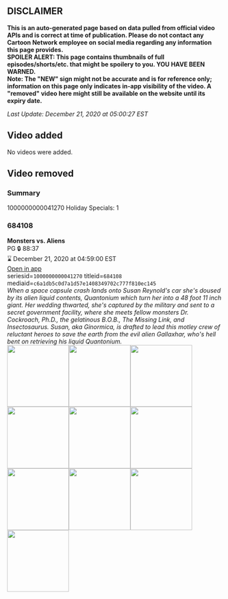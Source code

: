 ## DISCLAIMER
**This is an auto-generated page based on data pulled from official video APIs and is correct at time of publication. Please do not contact any Cartoon Network employee on social media regarding any information this page provides.**  
**SPOILER ALERT: This page contains thumbnails of full episodes/shorts/etc. that might be spoilery to you. YOU HAVE BEEN WARNED.**  
**Note: The "NEW" sign might not be accurate and is for reference only; information on this page only indicates in-app visibility of the video. A "removed" video here might still be available on the website until its expiry date.**  

_Last Update: December 21, 2020 at 05:00:27 EST_
## Video added
No videos were added.  
## Video removed
### Summary
1000000000041270 Holiday Specials: 1  
### 684108
**Monsters vs. Aliens**  
PG 🔒 88:37  
⌛ December 21, 2020 at 04:59:00 EST  
[Open in app](https://tinyurl.com/y5tp8uvo)  
seriesid=`1000000000041270` titleid=`684108` mediaid=`c6a1db5c0d7a1d57e1408349702c777f810ec145`  
_When a space capsule crash lands onto Susan Reynold's car she's doused by its alien liquid contents, Quantonium which turn her into a 48 foot 11 inch giant. Her wedding thwarted, she's captured by the military and sent to a secret government facility, where she meets fellow monsters Dr. Cockroach, Ph.D., the gelatinous B.O.B., The Missing Link, and Insectosaurus.  Susan, aka Ginormica, is drafted to lead this motley crew of reluctant heroes to save the earth from the evil alien Gallaxhar, who's hell bent on retrieving his liquid Quantonium._  
<a href="https://s3.amazonaws.com/cartoonorchestrator/684108_001_1280x720.jpg"><img src="https://s3.amazonaws.com/cartoonorchestrator/684108_001_640x360.jpg" height="144px" /></a><a href="https://s3.amazonaws.com/cartoonorchestrator/684108_002_1280x720.jpg"><img src="https://s3.amazonaws.com/cartoonorchestrator/684108_002_640x360.jpg" height="144px" /></a><a href="https://s3.amazonaws.com/cartoonorchestrator/684108_003_1280x720.jpg"><img src="https://s3.amazonaws.com/cartoonorchestrator/684108_003_640x360.jpg" height="144px" /></a><a href="https://s3.amazonaws.com/cartoonorchestrator/684108_004_1280x720.jpg"><img src="https://s3.amazonaws.com/cartoonorchestrator/684108_004_640x360.jpg" height="144px" /></a><a href="https://s3.amazonaws.com/cartoonorchestrator/684108_005_1280x720.jpg"><img src="https://s3.amazonaws.com/cartoonorchestrator/684108_005_640x360.jpg" height="144px" /></a><a href="https://s3.amazonaws.com/cartoonorchestrator/684108_006_1280x720.jpg"><img src="https://s3.amazonaws.com/cartoonorchestrator/684108_006_640x360.jpg" height="144px" /></a><a href="https://s3.amazonaws.com/cartoonorchestrator/684108_007_1280x720.jpg"><img src="https://s3.amazonaws.com/cartoonorchestrator/684108_007_640x360.jpg" height="144px" /></a><a href="https://s3.amazonaws.com/cartoonorchestrator/684108_008_1280x720.jpg"><img src="https://s3.amazonaws.com/cartoonorchestrator/684108_008_640x360.jpg" height="144px" /></a><a href="https://s3.amazonaws.com/cartoonorchestrator/684108_009_1280x720.jpg"><img src="https://s3.amazonaws.com/cartoonorchestrator/684108_009_640x360.jpg" height="144px" /></a><a href="https://s3.amazonaws.com/cartoonorchestrator/684108_010_1280x720.jpg"><img src="https://s3.amazonaws.com/cartoonorchestrator/684108_010_640x360.jpg" height="144px" /></a>
